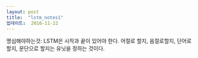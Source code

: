 ```yaml
---
layout: post
title:  "lstm_notes1"
업데이트:  2016-11-22
---
```


명심해야하는것: LSTM은 시작과 끝이 있어야 한다. 어절로 할지, 음절로할지, 단어로 할지, 문단으로 할지는 유닛을 정하는 것이다.